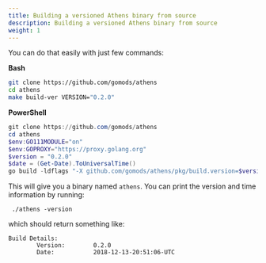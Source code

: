 ```yaml
---
title: Building a versioned Athens binary from source
description: Building a versioned Athens binary from source
weight: 1
---
```

You can do that easily with just few commands:

**Bash**
```bash
git clone https://github.com/gomods/athens
cd athens
make build-ver VERSION="0.2.0"
```

**PowerShell**
```PowerShell
git clone https://github.com/gomods/athens
cd athens
$env:GO111MODULE="on"
$env:GOPROXY="https://proxy.golang.org"
$version = "0.2.0"
$date = (Get-Date).ToUniversalTime()
go build -ldflags "-X github.com/gomods/athens/pkg/build.version=$version -X github.com/gomods/athens/pkg/build.buildDate=$date" -o athens ./cmd/proxy
```

This will give you a binary named `athens`. You can print the version and time information by running:
```console
 ./athens -version
```
which should return something like:
```console
Build Details:
        Version:        0.2.0
        Date:           2018-12-13-20:51:06-UTC
```
